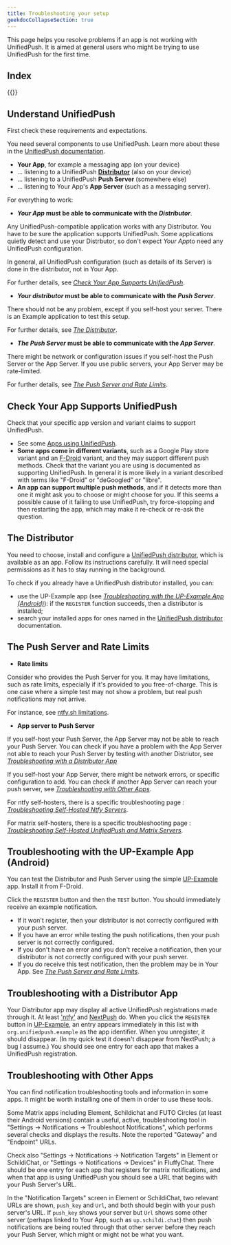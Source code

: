 ```yaml
---
title: Troubleshooting your setup
geekdocCollapseSection: true
---
```


This page helps you resolve problems if an app is not working with UnifiedPush. It is aimed at general users who might be trying to use UnifiedPush for the first time.

## Index

{{<toc>}}

## Understand UnifiedPush

First check these requirements and expectations.

You need several components to use UnifiedPush. Learn more about these in the [UnifiedPush documentation](/).

- **Your App**, for example a messaging app (on your device)
- ... listening to a UnifiedPush [**Distributor**](/users/distributors/) (also on your device)
- ... listening to a UnifiedPush **Push Server** (somewhere else)
- ... listening to Your App's **App Server** (such as a messaging server).

For everything to work:

- ***Your App* must be able to communicate with the *Distributor***.

Any UnifiedPush-compatible application works with any Distributor. You have to be sure the application supports UnifiedPush. Some applications quietly detect and use your Distrbutor, so don't expect *Your App*to need any UnifiedPush configuration.

In general, all UnifiedPush configuration (such as details of its Server) is done in the distributor, not in Your App.

For further details, see [*Check Your App Supports UnifiedPush*](#check-your-app-supports-unifiedpush).

- ***Your distributor* must be able to communicate with the *Push Server***.

There should not be any problem, except if you self-host your server. There is an Example application to test this setup.

For further details, see [*The Distributor*](#the-distributor).

- ***The Push Server* must be able to communicate with the *App Server***. 

There might be network or configuration issues if you self-host the Push Server or the App Server. If you use public servers, your App Server may be rate-limited.

For further details, see [*The Push Server and Rate Limits*](#the-push-server-and-rate-limits).

## Check Your App Supports UnifiedPush

Check that your specific app version and variant claims to support UnifiedPush.

- See some [Apps using UnifiedPush](/users/apps/).
- **Some apps come in different variants**, such as a Google Play store variant and an [F-Droid](https://f-droid.org/) variant, and they may support different push methods. Check that the variant you are using is documented as supporting UnifiedPush. In general it is more likely in a variant described with terms like "F-Droid" or "deGoogled" or "libre".
- **An app can support multiple push methods**, and if it detects more than one it might ask you to choose or might choose for you. If this seems a possible cause of it failing to use UnifiedPush, try force-stopping and then restarting the app, which may make it re-check or re-ask the question.

## The Distributor

You need to choose, install and configure a [UnifiedPush distributor](/users/distributors/), which is available as an app. Follow its instructions carefully. It will need special permissions as it has to stay running in the background.

To check if you already have a UnifiedPush distributor installed, you can:

- use the UP-Example app (see [*Troubleshooting with the UP-Example App (Android)*](#troubleshooting-with-the-up-example-app-android)): if the `REGISTER` function succeeds, then a distributor is installed;
- search your installed apps for ones named in the [UnifiedPush distributor](/users/distributors/) documentation.

## The Push Server and Rate Limits

* **Rate limits**

Consider who provides the Push Server for you. It may have limitations, such as rate limits, especially if it's provided to you free-of-charge. This is one case where a simple test may not show a problem, but real push notifications may not arrive.

For instance, see [ntfy.sh limitations](https://docs.ntfy.sh/publish/#limitations).

* **App server to Push Server**

If you self-host your Push Server, the App Server may not be able to reach your Push Server. You can check if you have a problem with the App Server not able to reach your Push Server by testing with another Distriutor, see [*Troubleshooting with a Distributor App*](#troubleshooting-with-a-distributor-app)

If you self-host your App Server, there might be network errors, or specific configuration to add. You can check if another App Server can reach your push server, see [*Troubleshooting with Other Apps*](#troubleshooting-with-other-apps).

For ntfy self-hosters, there is a specific troubleshooting page : [*Troubleshooting Self-Hosted Ntfy Servers*](/users/troubleshooting/self-hosted-ntfy/).

For matrix self-hosters, there is a specific troubleshooting page : [*Troubleshooting Self-Hosted UnifiedPush and Matrix Servers*](/users/troubleshooting/self-hosted-with-matrix/).

## Troubleshooting with the UP-Example App (Android)

You can test the Distributor and Push Server using the simple [UP-Example](https://f-droid.org/en/packages/org.unifiedpush.example/) app. Install it from F-Droid.

Click the `REGISTER` button and then the `TEST` button. You should immediately receive an example notification.

- If it won't register, then your distributor is not correctly configured with your push server.
- If you have an error while testing the push notifications, then your push server is not correctly configured.
- If you don't have an error and you don't receive a notification, then your distributor is not correctly configured with your push server.
- If you do receive this test notification, then the problem may be in Your App. See [*The Push Server and Rate Limits*](#the-push-server-and-rate-limits).

## Troubleshooting with a Distributor App

Your Distributor app may display all active UnifiedPush registrations made through it. At least ['ntfy'](/users/distributors/ntfy/ "ntfy as a U-P distributor") and [NextPush](/users/distributors/nextpush/) do. When you click the `REGISTER` button in [UP-Example](https://f-droid.org/en/packages/org.unifiedpush.example/), an entry appears immediately in this list with `org.unifiedpush.example` as the app identifier. When you unregister, it should disappear. (In my quick test it doesn't disappear from NextPush; a bug I assume.) You should see one entry for each app that makes a UnifiedPush registration.

## Troubleshooting with Other Apps

You can find notification troubleshooting tools and information in some apps. It might be worth installing one of them in order to use these tools.

Some Matrix apps including Element, Schildichat and FUTO Circles (at least their Android versions) contain a useful, active, troubleshooting tool in "Settings -> Notifications -> Troubleshoot Notifications", which performs several checks and displays the results. Note the reported "Gateway" and "Endpoint" URLs.

Check also "Settings -> Notifications -> Notification Targets" in Element or SchildiChat, or "Settings -> Notifications -> Devices" in FluffyChat. There should be one entry for each app that registers for matrix notifications, and when that app is using UnifiedPush you should see a URL that begins with your Push Server's URL.

In the "Notification Targets" screen in Element or SchildiChat, two relevant URLs are shown, `push_key` and `Url`, and both should begin with your push server's URL. If `push_key` shows your server but `Url` shows some other server (perhaps linked to Your App, such as `up.schildi.chat`) then push notifications are being routed through that other server before they reach your Push Server, which might or might not be what you want.
